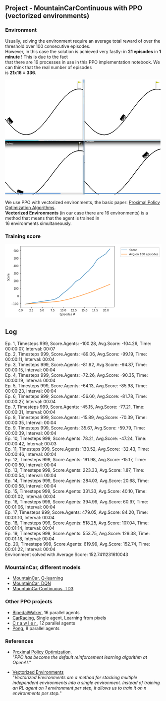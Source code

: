 ## Project - MountainCarContinuous with PPO (vectorized environments)

###  Environment   
Usually, solving the environment require an average total reward of over the threshold over 100 consecutive episodes.      
However, in this case the solution is achieved very fastly: in __21 episodes__ in __1 minute__ !  This is due to the fact    
that there are 16 processes in use in this PPO implementation notebook. We can think that the real number of episodes    
is __21x16 = 336__.   

![](images/4_diagrams_0.7.png)

We use PPO with vectorized environments, the basic paper: [Proximal Policy Optimization Algorithms](https://arxiv.org/abs/1707.06347).    
**Vectorized Environments** (in our case there are  16 environments) is a method that means that the agent is trained in     
16 environments simultaneously.

### Training score

![](images/plot_MountainCarCont_16proc_21epis_score152.png)

## Log

Ep. 1, Timesteps 999, Score.Agents: -100.28, Avg.Score: -104.26, Time: 00:00:07, Interval: 00:07   
Ep. 2, Timesteps 999, Score.Agents: -89.06, Avg.Score: -99.19, Time: 00:00:11, Interval: 00:04   
Ep. 3, Timesteps 999, Score.Agents: -81.92, Avg.Score: -94.87, Time: 00:00:15, Interval: 00:04   
Ep. 4, Timesteps 999, Score.Agents: -72.26, Avg.Score: -90.35, Time: 00:00:19, Interval: 00:04   
Ep. 5, Timesteps 999, Score.Agents: -64.13, Avg.Score: -85.98, Time: 00:00:23, Interval: 00:04    
Ep. 6, Timesteps 999, Score.Agents: -56.60, Avg.Score: -81.78, Time: 00:00:27, Interval: 00:04    
Ep. 7, Timesteps 999, Score.Agents: -45.15, Avg.Score: -77.21, Time: 00:00:31, Interval: 00:04   
Ep. 8, Timesteps 999, Score.Agents: -15.89, Avg.Score: -70.39, Time: 00:00:35, Interval: 00:04    
Ep. 9, Timesteps 999, Score.Agents: 35.67, Avg.Score: -59.79, Time: 00:00:39, Interval: 00:04    
Ep. 10, Timesteps 999, Score.Agents: 78.21, Avg.Score: -47.24, Time: 00:00:42, Interval: 00:03   
Ep. 11, Timesteps 999, Score.Agents: 130.52, Avg.Score: -32.43, Time: 00:00:46, Interval: 00:04   
Ep. 12, Timesteps 999, Score.Agents: 191.98, Avg.Score: -15.17, Time: 00:00:50, Interval: 00:04   
Ep. 13, Timesteps 999, Score.Agents: 223.33, Avg.Score: 1.87, Time: 00:00:54, Interval: 00:04    
Ep. 14, Timesteps 999, Score.Agents: 284.03, Avg.Score: 20.68, Time: 00:00:58, Interval: 00:04   
Ep. 15, Timesteps 999, Score.Agents: 331.33, Avg.Score: 40.10, Time: 00:01:02, Interval: 00:04   
Ep. 16, Timesteps 999, Score.Agents: 394.99, Avg.Score: 60.97, Time: 00:01:06, Interval: 00:04   
Ep. 17, Timesteps 999, Score.Agents: 479.05, Avg.Score: 84.20, Time: 00:01:10, Interval: 00:04   
Ep. 18, Timesteps 999, Score.Agents: 518.25, Avg.Score: 107.04, Time: 00:01:14, Interval: 00:04   
Ep. 19, Timesteps 999, Score.Agents: 553.75, Avg.Score: 129.38, Time: 00:01:18, Interval: 00:04   
Ep. 20, Timesteps 999, Score.Agents: 619.99, Avg.Score: 152.74, Time: 00:01:22, Interval: 00:04  
Environment solved with Average Score:  152.7411231610043    

### MountainCar, different models

* [MountainCar, Q-learning](https://github.com/Rafael1s/Deep-Reinforcement-Learning-Algorithms/tree/master/MountainCar-Q-Learning)
* [MountainCar, DQN](https://github.com/Rafael1s/Deep-Reinforcement-Learning-Algorithms/tree/master/MountainCar-DQN)
* [MountainCarContinuous, TD3](https://github.com/Rafael1s/Deep-Reinforcement-Learning-Algorithms/tree/master/MountainCarContinuous-TD3) 

### Other PPO projects

  * [BipedalWalker](https://github.com/Rafael1s/Deep-Reinforcement-Learning-Algorithms/tree/master//BipedalWalker-PPO-VectorizedEnv),   16 parallel agents 
  * [CarRacing](https://github.com/Rafael1s/Deep-Reinforcement-Learning-Algorithms/tree/master/CarRacing-From-Pixels-PPO),  Single agent, Learning from pixels   
  * [C r a w l e r  ](https://github.com/Rafael1s/Deep-Reinforcement-Learning-Algorithms/tree/master/Project-2_Continuous-Control-Crawler-PPO), 12 parallel agents   
  * [Pong](https://github.com/Rafael1s/Deep-Reinforcement-Learning-Algorithms/tree/master/Pong-Policy-Gradient-PPO), 8 parallel agents

### References
* [Proximal Policy Optimization](https://openai.com/blog/openai-baselines-ppo/).   
"_PPO has become the default reinforcement learning algorithm at OpenAI._"   

* [Vectorized Environments](https://stable-baselines.readthedocs.io/en/master/guide/vec_envs.html)  
"_Vectorized Environments are a method for stacking multiple independent environments into a single environment. 
Instead of training an RL agent on 1 environment per step, it allows us to train it on n environments per step._"

